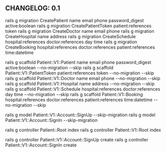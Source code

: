 ## CHANGELOG: 0.1
rails g migration CreatePatient name email phone password_digest active:boolean
rails g migration CreatePatientToken patient:references token
rails g migration CreateDoctor name email phone
rails g migration CreateHospital name address
rails g migration CreateSchedule hospital:references doctor:references day time
rails g migration CreateBooking hospital:references doctor:references patient:references time:datetime

rails g scaffold Patient::V1::Patient name email phone password_digest active:boolean --no-migration --skip
rails g scaffold Patient::V1::PatientToken patient:references token --no-migration --skip
rails g scaffold Patient::V1::Doctor name email phone --no-migration --skip
rails g scaffold Patient::V1::Hospital name address --no-migration --skip
rails g scaffold Patient::V1::Schedule hospital:references doctor:references day time --no-migration --skip
rails g scaffold Patient::V1::Booking hospital:references doctor:references patient:references time:datetime --no-migration --skip

rails g model Patient::V1::Account::SignUp --skip-migration
rails g model Patient::V1::Account::SignIn --skip-migration

rails g controller Patient::Root index
rails g controller Patient::V1::Root index

rails g controller Patient::V1::Account::SignUp create
rails g controller Patient::V1::Account::SignIn create
